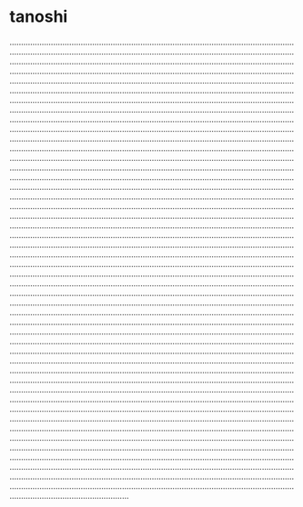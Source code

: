 # tanoshi
........................................................................................................................................................................................................................................................................................................................................................................................................................................................................................................................................................................................................................................................................................................................................................................................................................................................................................................................................................................................................................................................................................................................................................................................................................................................................................................................................................................................................................................................................................................................................................................................................................................................................................................................................................................................................................................................................................................................................................................................................................................................................................................................................................................................................................................................................................................................................................................................................................................................................................................................................................................................................................................................................................................................................................................................................................................................................................................................................................................................................................................................................................................................................................................................................................................................................................................................................................................................................................................................................................................................................................................................................................................................................................................................................................................................................................................................................................................................................................................................................................................................................................................................................................................................................................................................................................................................................................................................................................................................................................................................................................................................................................................................................................................................................................................................................................................................................................................................................................................................................................................................................................................................................................................................................................................................................................................................................................................................................................................................................................................................................................................................................................................................................................................................................................................................................................................................................................................................................................................................................................................................................................................................